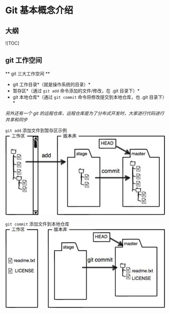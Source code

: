 # Git 基本概念介绍

## 大纲
![TOC]


## git 工作空间

** git 三大工作空间 **
- git 工作目录*（就是操作系统的目录）*
- 暂存区*（通过 `git add` 命令添加的文件/修改，在 .git 目录下）*
- git 本地仓库*（通过 `git commit` 命令将修改提交到本地仓库，也 .git 目录下）*

*另外还有一个 git 的远程仓库，远程仓库是为了分布式开发时，大家进行代码进行共享和同步*

`git add` 添加文件到暂存区示例
![git add 添加文件到暂存区](../images/ch1/01.png)

`git commit` 添加文件到本地仓库
![git commit 添加文件到本地仓库](../images/ch1/02.png)
